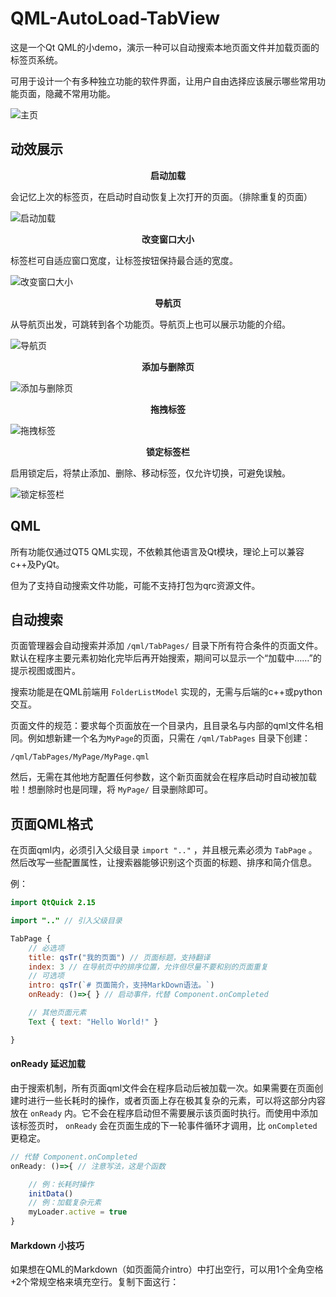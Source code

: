 # QML-AutoLoad-TabView

这是一个Qt QML的小demo，演示一种可以自动搜索本地页面文件并加载页面的标签页系统。

可用于设计一个有多种独立功能的软件界面，让用户自由选择应该展示哪些常用功能页面，隐藏不常用功能。

![主页](README_Images/导航页1.png)
## 动效展示

**<center>启动加载</center>**

会记忆上次的标签页，在启动时自动恢复上次打开的页面。（排除重复的页面）

![启动加载](README_Images/启动加载.gif)

**<center>改变窗口大小</center>**

标签栏可自适应窗口宽度，让标签按钮保持最合适的宽度。

![改变窗口大小](README_Images/改变窗口大小.gif)

**<center>导航页</center>**

从导航页出发，可跳转到各个功能页。导航页上也可以展示功能的介绍。

![导航页](README_Images/导航页2.png)

**<center>添加与删除页</center>**

![添加与删除页](README_Images/添加与删除页.gif)

**<center>拖拽标签</center>**

![拖拽标签](README_Images/拖拽标签.gif)

**<center>锁定标签栏</center>**

启用锁定后，将禁止添加、删除、移动标签，仅允许切换，可避免误触。

![锁定标签栏](README_Images/锁定标签栏.gif)

## QML

所有功能仅通过QT5 QML实现，不依赖其他语言及Qt模块，理论上可以兼容c++及PyQt。

但为了支持自动搜索文件功能，可能不支持打包为qrc资源文件。

## 自动搜索

页面管理器会自动搜索并添加 `/qml/TabPages/` 目录下所有符合条件的页面文件。默认在程序主要元素初始化完毕后再开始搜索，期间可以显示一个“加载中……”的提示视图或图片。

搜索功能是在QML前端用 `FolderListModel` 实现的，无需与后端的c++或python交互。

页面文件的规范：要求每个页面放在一个目录内，且目录名与内部的qml文件名相同。例如想新建一个名为`MyPage`的页面，只需在 `/qml/TabPages` 目录下创建：

`/qml/TabPages/MyPage/MyPage.qml`

然后，无需在其他地方配置任何参数，这个新页面就会在程序启动时自动被加载啦！想删除时也是同理，将 `MyPage/` 目录删除即可。



## 页面QML格式

在页面qml内，必须引入父级目录 `import ".."` ，并且根元素必须为 `TabPage` 。然后改写一些配置属性，让搜索器能够识别这个页面的标题、排序和简介信息。

例：
```qml
import QtQuick 2.15

import ".." // 引入父级目录

TabPage {
    // 必选项
    title: qsTr("我的页面") // 页面标题，支持翻译
    index: 3 // 在导航页中的排序位置，允许但尽量不要和别的页面重复
    // 可选项
    intro: qsTr(`# 页面简介，支持MarkDown语法。`)
    onReady: ()=>{ } // 启动事件，代替 Component.onCompleted

    // 其他页面元素
    Text { text: "Hello World!" }

}
```

#### onReady 延迟加载

由于搜索机制，所有页面qml文件会在程序启动后被加载一次。如果需要在页面创建时进行一些长耗时的操作，或者页面上存在极其复杂的元素，可以将这部分内容放在 `onReady` 内。它不会在程序启动但不需要展示该页面时执行。而使用中添加该标签页时， `onReady` 会在页面生成的下一轮事件循环才调用，比 `onCompleted` 更稳定。

```qml
// 代替 Component.onCompleted
onReady: ()=>{ // 注意写法，这是个函数

    // 例：长耗时操作
    initData()
    // 例：加载复杂元素
    myLoader.active = true
}
```

#### Markdown 小技巧

如果想在QML的Markdown（如页面简介intro）中打出空行，可以用1个全角空格+2个常规空格来填充空行。复制下面这行：
```
　  
```